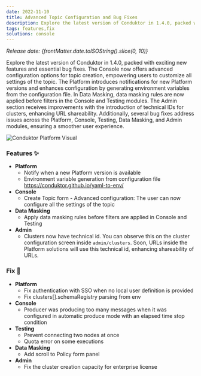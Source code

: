 ```yaml
---
date: 2022-11-10
title: Advanced Topic Configuration and Bug Fixes
description: Explore the latest version of Conduktor in 1.4.0, packed with exciting new features and essential bug fixes.
tags: features,fix
solutions: console
---
```


*Release date: {frontMatter.date.toISOString().slice(0, 10)}*

Explore the latest version of Conduktor in 1.4.0, packed with exciting new features and essential bug fixes. The Console now offers advanced configuration options for topic creation, empowering users to customize all settings of the topic. The Platform introduces notifications for new Platform versions and enhances configuration by generating environment variables from the configuration file. In Data Masking, data masking rules are now applied before filters in the Console and Testing modules. The Admin section receives improvements with the introduction of technical IDs for clusters, enhancing URL shareability. Additionally, several bug fixes address issues across the Platform, Console, Testing, Data Masking, and Admin modules, ensuring a smoother user experience.

<img src="/images/changelog/platform/console-1.4.0.png" alt="Conduktor Platform Visual" />

### Features ✨

- **Platform**
  - Notify when a new Platform version is available
  - Environment variable generation from configuration file https://conduktor.github.io/yaml-to-env/
- **Console**
  - Create Topic form - Advanced configuration: The user can now configure all the settings of the topic
- **Data Masking**
  - Apply data masking rules before filters are applied in Console and Testing
- **Admin**
  - Clusters now have technical id. You can observe this on the cluster configuration screen inside `admin/clusters`. Soon, URLs inside the Platform solutions will use this technical id, enhancing shareability of URLs.

### Fix 🔨

- **Platform**
  - Fix authentication with SSO when no local user definition is provided
  - Fix clusters[].schemaRegistry parsing from env
- **Console**
  - Producer was producing too many messages when it was configured in automatic produce mode with an elapsed time stop condition
- **Testing**
  - Prevent connecting two nodes at once
  - Quota error on some executions
- **Data Masking**
  - Add scroll to Policy form panel
- **Admin**
  - Fix the cluster creation capacity for enterprise license
